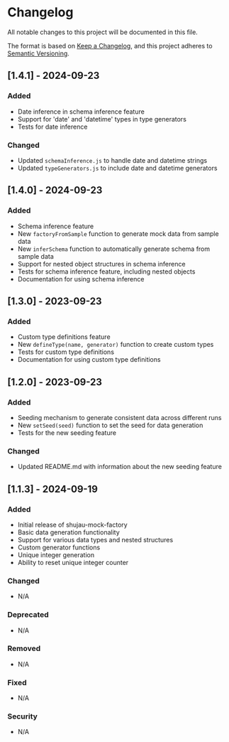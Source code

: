 # Changelog

All notable changes to this project will be documented in this file.

The format is based on [Keep a Changelog](https://keepachangelog.com/en/1.0.0/),
and this project adheres to [Semantic Versioning](https://semver.org/spec/v2.0.0.html).

## [1.4.1] - 2024-09-23

### Added
- Date inference in schema inference feature
- Support for 'date' and 'datetime' types in type generators
- Tests for date inference

### Changed
- Updated `schemaInference.js` to handle date and datetime strings
- Updated `typeGenerators.js` to include date and datetime generators

## [1.4.0] - 2024-09-23

### Added
- Schema inference feature
- New `factoryFromSample` function to generate mock data from sample data
- New `inferSchema` function to automatically generate schema from sample data
- Support for nested object structures in schema inference
- Tests for schema inference feature, including nested objects
- Documentation for using schema inference

## [1.3.0] - 2023-09-23

### Added
- Custom type definitions feature
- New `defineType(name, generator)` function to create custom types
- Tests for custom type definitions
- Documentation for using custom type definitions

## [1.2.0] - 2023-09-23

### Added
- Seeding mechanism to generate consistent data across different runs
- New `setSeed(seed)` function to set the seed for data generation
- Tests for the new seeding feature

### Changed
- Updated README.md with information about the new seeding feature

## [1.1.3] - 2024-09-19

### Added
- Initial release of shujau-mock-factory
- Basic data generation functionality
- Support for various data types and nested structures
- Custom generator functions
- Unique integer generation
- Ability to reset unique integer counter

### Changed
- N/A

### Deprecated
- N/A

### Removed
- N/A

### Fixed
- N/A

### Security
- N/A
